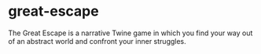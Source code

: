 # great-escape
The Great Escape is a narrative Twine game in which you find your way out of an abstract world and confront your inner struggles.
